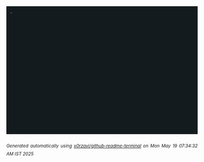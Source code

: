 <div align="justify">
<picture>
    <source media="(prefers-color-scheme: dark)" srcset="./output.gif">
    <source media="(prefers-color-scheme: light)" srcset="./output.gif">
    <img alt="GIFOS" src="output.gif">
</picture>

<sub><i>Generated automatically using [x0rzavi/github-readme-terminal](https://github.com/x0rzavi/github-readme-terminal) on Mon May 19 07:34:32 AM IST 2025</i></sub>

<!-- <details>
<summary>More details</summary>

</details> -->
</div>

<!-- Image deletion URL: NONE -->